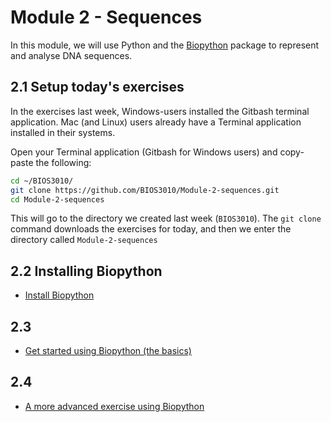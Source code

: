 # Module 2 - Sequences

In this module, we will use Python and the [Biopython](https://biopython.org/) package to represent and analyse DNA sequences.
## 2.1 Setup today's exercises
In the exercises last week, Windows-users installed the Gitbash terminal application. Mac (and Linux) users already have a Terminal application installed in their systems.

Open your Terminal application (Gitbash for Windows users) and copy-paste the following:
```bash
cd ~/BIOS3010/
git clone https://github.com/BIOS3010/Module-2-sequences.git
cd Module-2-sequences
```
This will go to the directory we created last week (`BIOS3010`). The `git clone` command downloads the exercises for today, and then we enter the directory called `Module-2-sequences`

## 2.2 Installing Biopython
* [Install Biopython](exercises/install_biopython.md)
## 2.3
* [Get started using Biopython (the basics)](exercises/Exercise1.md)
## 2.4
* [A more advanced exercise using Biopython](exercises/Exercise2.md)
